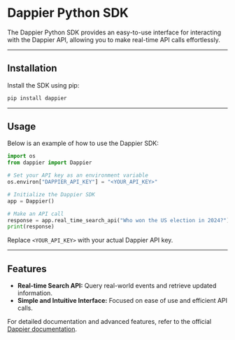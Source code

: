 # Dappier Python SDK

The Dappier Python SDK provides an easy-to-use interface for interacting with the Dappier API, allowing you to make real-time API calls effortlessly.

---

## Installation

Install the SDK using pip:

```bash
pip install dappier
```

---

## Usage

Below is an example of how to use the Dappier SDK:

```python
import os
from dappier import Dappier

# Set your API key as an environment variable
os.environ["DAPPIER_API_KEY"] = "<YOUR_API_KEY>"

# Initialize the Dappier SDK
app = Dappier()

# Make an API call
response = app.real_time_search_api("Who won the US election in 2024?")
print(response)
```

Replace `<YOUR_API_KEY>` with your actual Dappier API key.

---

## Features

- **Real-time Search API:** Query real-world events and retrieve updated information.
- **Simple and Intuitive Interface:** Focused on ease of use and efficient API calls.

For detailed documentation and advanced features, refer to the official [Dappier documentation](https://docs.dappier.com/quickstart).
